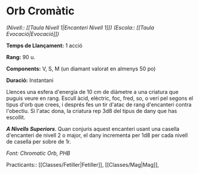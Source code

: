 # Orb Cromàtic

*(Nivell:: [[Taula Nivell 1|Encanteri Nivell 1]]) (Escola:: [[Taula Evocació|Evocació]])*

**Temps de Llançament:** 1 acció

**Rang:** 90 u.

**Components:** V, S, M (un diamant valorat en almenys 50 po)

**Duració:** Instantani

Llences una esfera d'energia de 10 cm de diàmetre a una criatura que puguis veure en rang. Escull àcid, elèctric, foc, fred, so, o verí pel segons el tipus d'orb que crees, i després fes un tir d'atac de rang d'encanteri contra l'obectiu. Si l'atac dona, la criatura rep 3d8 del tipus de dany que has escollit.

***A Nivells Superiors***. Quan conjuris aquest encanteri usant una casella d'encanteri de nivell 2 o major, el dany incrementa per 1d8 per cada nivell de casella per sobre de 1r.


*Font: Chromatic Orb, PHB*



Practicants:: [[Classes/Fetiller|Fetiller]], [[Classes/Mag|Mag]],